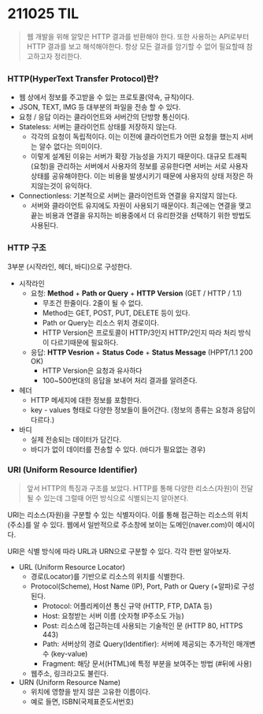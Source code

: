 # 211025 TIL

> 웹 개발을 위해 알맞은 HTTP 결과를 반환해야 한다. 또한 사용하는 API로부터 HTTP 결과를 보고 해석해야한다. 항상 모든 결과를 암기할 수 없어 필요할때 참고하고자 정리한다.



### HTTP(**H**yper**T**ext **T**ransfer **P**rotocol)란?

- 웹 상에서 정보를 주고받을 수 있는 프로토콜(약속, 규칙)이다.
- JSON, TEXT, IMG 등 대부분의 파일을 전송 할 수 있다.
- 요청 / 응답 이라는 클라이언트와 서버간의 단방향 통신이다.
- Stateless: 서버는 클라이언트 상태를 저장하지 않는다.
  - 각각의 요청이 독립적이다. 이는 이전에 클라이언트가 어떤 요청을 했는지 서버는 알수 없다는 의미이다.
  - 이렇게 설계된 이유는 서버가 확장 가능성을 가지기 때문이다. 대규모 트래픽(요청)을 관리하는 서버에서 사용자의 정보를 공유한다면 서버는 서로 사용자 상태를 공유해야한다. 이는 비용을 발생시키기 때문에 사용자의 상태 저장은 하지않는것이 유익하다.
- Connectionless: 기본적으로 서버는 클라이언트와 연결을 유지않지 않는다.
  - 서버와 클라이언트 유지에도 자원이 사용되기 때문이다. 최근에는 연결을 맺고 끝는 비용과 연결을 유지하는 비용중에서 더 유리한것을 선택하기 위한 방법도 사용된다.



### HTTP 구조

3부분 (시작라인, 헤더, 바디)으로 구성한다.

- 시작라인
  - 요청: **Method** + **Path or Query** + **HTTP Version** (GET / HTTP / 1.1)
    - 무조건 한줄이다. 2줄이 될 수 없다.
    - Method는 GET, POST, PUT, DELETE 등이 있다.
    - Path or Query는 리소스 위치 경로이다.
    - HTTP Version은 프로토콜이 HTTP/3인지 HTTP/2인지 따라 처리 방식이 다르기때문에 필요하다.
  - 응답: **HTTP Vesrion** + **Status Code** + **Status Message** (HPPT/1.1 200 OK)
    - HTTP Version은 요청과 유사하다
    - 100~500번대의 응답을 보내어 처리 결과를 알려준다.
- 헤더
  - HTTP 메세지에 대한 정보를 포함한다.
  - key - values 형태로 다양한 정보들이 들어간다. (정보의 종류는 요청과 응답이 다르다.)
- 바디
  - 실제 전송되는 데이터가 담긴다.
  - 바디가 없이 데이터를 전송할 수 있다. (바디가 필요없는 경우)



### URI (Uniform Resource Identifier)

> 앞서 HTTP의 특징과 구조를 보았다. HTTP를 통해 다양한 리소스(자원)이 전달될 수 있는데 그럴때 어떤 방식으로 식별되는지 알아본다.

URI는 리소스(자원)을 구분할 수 있는 식별자이다. 이를 통해 접근하는 리소스의 위치(주소)를 알 수 있다. 웹에서 일반적으로 주소창에 보이는 도메인(naver.com)이 예시이다.

URI은 식별 방식에 따라 URL과 URN으로 구분할 수 있다. 각각 한번 알아보자.

- URL (Uniform Resource Locator)
  - 경로(Locator)를 기반으로 리소스의 위치를 식별한다.
  - Protocol(Scheme), Host Name (IP), Port, Path or Query (+알파)로 구성된다.
    - Protocol: 어플리케이션 통신 규약 (HTTP, FTP, DATA 등)
    - Host: 요청받는 서버 이름 (숫자형 IP주소도 가능)
    - Post: 리소스에 접근하는데 사용되는 기술적인 문 (HTTP 80, HTTPS 443)
    - Path: 서버상의 경로
      Query(Identifier): 서버에 제공되는 추가적인 매개변수 (key-value)
    - Fragment: 해당 문서(HTML)에 특정 부분을 보여주는 방법 (#뒤에 사용)
  - 웹주소, 링크라고도 불린다.
- URN (Uniform Resource Name)
  - 위치에 영향을 받지 않은 고유한 이름이다.
  - 예로 들면, ISBN(국제표준도서번호)

